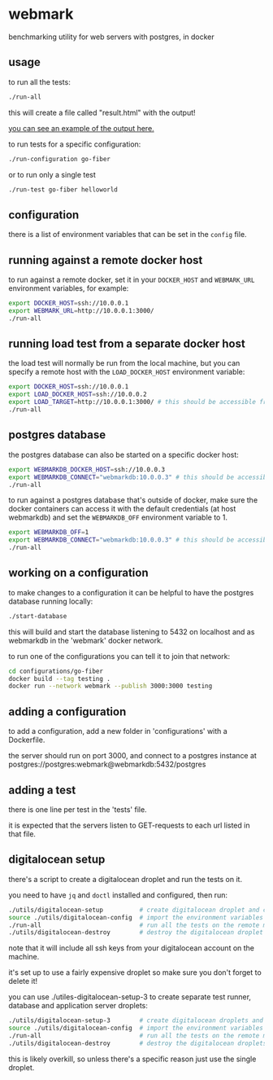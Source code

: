 # webmark

benchmarking utility for web servers with postgres, in docker


## usage

to run all the tests:

```sh
./run-all
```

this will create a file called "result.html" with the output!

[you can see an example of the output here.](https://raw.githack.com/sciolist/test-webmark/master/example.html)

to run tests for a specific configuration:

```sh
./run-configuration go-fiber
```

or to run only a single test

```sh
./run-test go-fiber helloworld
```

## configuration

there is a list of environment variables that can be set in the `config` file.

## running against a remote docker host

to run against a remote docker, set it in your `DOCKER_HOST` and `WEBMARK_URL` environment variables, for example:

```sh
export DOCKER_HOST=ssh://10.0.0.1
export WEBMARK_URL=http://10.0.0.1:3000/
./run-all
```


## running load test from a separate docker host

the load test will normally be run from the local machine, but you can specify a remote host with the `LOAD_DOCKER_HOST` environment variable:

```sh
export DOCKER_HOST=ssh://10.0.0.1
export LOAD_DOCKER_HOST=ssh://10.0.0.2
export LOAD_TARGET=http://10.0.0.1:3000/ # this should be accessible from LOAD_DOCKER_HOST
./run-all
```


## postgres database

the postgres database can also be started on a specific docker host:

```sh
export WEBMARKDB_DOCKER_HOST=ssh://10.0.0.3
export WEBMARKDB_CONNECT="webmarkdb:10.0.0.3" # this should be accessible from DOCKER_HOST
./run-all
```

to run against a postgres database that's outside of docker, make sure the docker containers can access it with the default credentials (at host webmarkdb) and set the `WEBMARKDB_OFF` environment variable to 1.

```sh
export WEBMARKDB_OFF=1
export WEBMARKDB_CONNECT="webmarkdb:10.0.0.3" # this should be accessible from DOCKER_HOST
./run-all
```


## working on a configuration

to make changes to a configuration it can be helpful to have the postgres database running locally:

```sh
./start-database
```

this will build and start the database listening to 5432 on localhost and as webmarkdb in the 'webmark' docker network.

to run one of the configurations you can tell it to join that network:

```sh
cd configurations/go-fiber
docker build --tag testing .
docker run --network webmark --publish 3000:3000 testing
```


## adding a configuration

to add a configuration, add a new folder in 'configurations' with a Dockerfile.

the server should run on port 3000, and connect to a postgres instance at postgres://postgres:webmark@webmarkdb:5432/postgres


## adding a test

there is one line per test in the 'tests' file.

it is expected that the servers listen to GET-requests to each url listed in that file.


## digitalocean setup

there's a script to create a digitalocean droplet and run the tests on it.

you need to have `jq` and `doctl` installed and configured, then run:

```sh
./utils/digitalocean-setup          # create digitalocean droplet and config file
source ./utils/digitalocean-config  # import the environment variables needed to connect
./run-all                           # run all the tests on the remote machine
./utils/digitalocean-destroy        # destroy the digitalocean droplet
```

note that it will include all ssh keys from your digitalocean account on the machine.

it's set up to use a fairly expensive droplet so make sure you don't forget to delete it!

you can use ./utiles-digitalocean-setup-3 to create separate
test runner, database and application server droplets:

```sh
./utils/digitalocean-setup-3        # create digitalocean droplets and config file
source ./utils/digitalocean-config  # import the environment variables needed to connect
./run-all                           # run all the tests on the remote machine
./utils/digitalocean-destroy        # destroy the digitalocean droplets
```

this is likely overkill, so unless there's a specific reason just use the single droplet.
